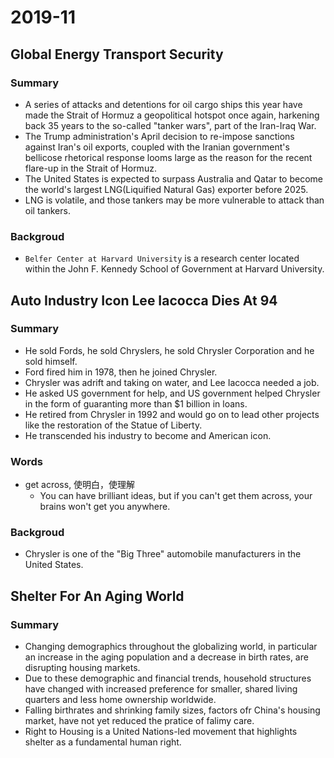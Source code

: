 # 2019-11

## Global Energy Transport Security

### Summary

- A series of attacks and detentions for oil cargo ships this year have made the Strait of Hormuz a geopolitical hotspot once again, harkening back 35 years to the so-called "tanker wars", part of the Iran-Iraq War.
- The Trump administration's April decision to re-impose sanctions against Iran's oil exports, coupled with the Iranian government's bellicose rhetorical response looms large as the reason for the recent flare-up in the Strait of Hormuz.
- The United States is expected to surpass Australia and Qatar to become the world's largest LNG(Liquified Natural Gas) exporter before 2025.
- LNG is volatile, and those tankers may be more vulnerable to attack than oil tankers.

### Backgroud

- `Belfer Center at Harvard University` is a research center located within the John F. Kennedy School of Government at Harvard University.

## Auto Industry Icon Lee Iacocca Dies At 94

### Summary

- He sold Fords, he sold Chryslers, he sold Chrysler Corporation and he sold himself.
- Ford fired him in 1978, then he joined Chrysler.
- Chrysler was adrift and taking on water, and Lee Iacocca needed a job.
- He asked US government for help, and US government helped Chrysler in the form of guaranting more than $1 billion in loans.
- He retired from Chrysler in 1992 and would go on to lead other projects like the restoration of the Statue of Liberty.
- He transcended his industry to become and American icon.

### Words

- get across, 使明白，使理解
  - You can have brilliant ideas, but if you can't get them across, your brains won't get you anywhere.

### Backgroud

- Chrysler is one of the "Big Three" automobile manufacturers in the United States.

## Shelter For An Aging World

### Summary

- Changing demographics throughout the globalizing world, in particular an increase in the aging population and a decrease in birth rates, are disrupting housing markets.
- Due to these demographic and financial trends, household structures have changed with increased preference for smaller, shared living quarters and less home ownership worldwide.
- Falling birthrates and shrinking family sizes, factors ofr China's housing market, have not yet reduced the pratice of falimy care.
- Right to Housing is a United Nations-led movement that highlights shelter as a fundamental human right.
